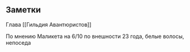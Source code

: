 ## Заметки
Глава [[Гильдия Авантюристов]]

По мнению Маликета на 6/10 по внешности
23 года, белые волосы, непоседа
